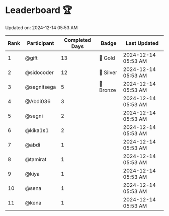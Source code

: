# Leaderboard 🏆

Updated on: 2024-12-14 05:53 AM

| Rank | Participant       | Completed Days | Badge      | Last Updated         |
|------|-------------------|----------------|------------|----------------------|
| 1    | @gift             | 13             | 🏅 Gold     | 2024-12-14 05:53 AM |
| 2    | @sidocoder        | 12             | 🥈 Silver   | 2024-12-14 05:53 AM |
| 3    | @segnitsega       | 5              | 🥉 Bronze   | 2024-12-14 05:53 AM |
| 4    | @Abdi036          | 3              |            | 2024-12-14 05:53 AM |
| 5    | @segni            | 2              |            | 2024-12-14 05:53 AM |
| 6    | @kika1s1          | 2              |            | 2024-12-14 05:53 AM |
| 7    | @abdi             | 1              |            | 2024-12-14 05:53 AM |
| 8    | @tamirat          | 1              |            | 2024-12-14 05:53 AM |
| 9    | @kiya             | 1              |            | 2024-12-14 05:53 AM |
| 10   | @sena             | 1              |            | 2024-12-14 05:53 AM |
| 11   | @kena             | 1              |            | 2024-12-14 05:53 AM |
